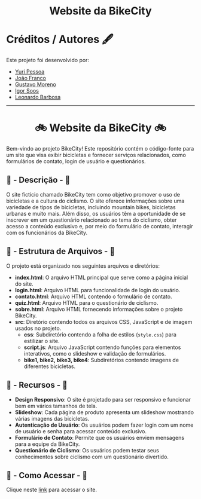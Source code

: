 <div align="center">
            <h1>Website da BikeCity</h1>  
</div>

# Créditos / Autores 🖋️
Este projeto foi desenvolvido por:
* [Yuri Pessoa](https://github.com/yurisilpess)
* [João Franco](https://github.com/jota0802)
* [Gustavo Moreno](https://github.com/gus7a2005)
* [Igor Soos](https://github.com/igor-soos)
* [Leonardo Barbosa](https://github.com/LeonBarbosa)

------------


<div align="center">
        <h1>🚲 Website da BikeCity 🚲</h1>
</div>     

Bem-vindo ao projeto BikeCity! Este repositório contém o código-fonte para um site que visa exibir bicicletas e fornecer serviços relacionados, como formulários de contato, login de usuário e questionários.

## 📝 - Descrição - 📝

O site fictício chamado BikeCity tem como objetivo promover o uso de bicicletas e a cultura do ciclismo. O site oferece informações sobre uma variedade de tipos de bicicletas, incluindo mountain bikes, bicicletas urbanas e muito mais. Além disso, os usuários têm a oportunidade de se inscrever em um questionário relacionado ao tema do ciclismo, obter acesso a conteúdo exclusivo e, por meio do formulário de contato, interagir com os funcionários da BikeCity.

## 📃 - Estrutura de Arquivos - 📃

O projeto está organizado nos seguintes arquivos e diretórios:

- **index.html**: O arquivo HTML principal que serve como a página inicial do site.
- **login.html**: Arquivo HTML para funcionalidade de login do usuário.
- **contato.html**: Arquivo HTML contendo o formulário de contato.
- **quiz.html**: Arquivo HTML para o questionário de ciclismo.
- **sobre.html**: Arquivo HTML fornecendo informações sobre o projeto BikeCity.
- **src**: Diretório contendo todos os arquivos CSS, JavaScript e de imagem usados no projeto.
  - **css**: Subdiretório contendo a folha de estilos (`style.css`) para estilizar o site.
  - **script.js**: Arquivo JavaScript contendo funções para elementos interativos, como o slideshow e validação de formulários.
  - **bike1, bike2, bike3, bike4**: Subdiretórios contendo imagens de diferentes bicicletas.

## 📌 - Recursos - 📌

- **Design Responsivo**: O site é projetado para ser responsivo e funcionar bem em vários tamanhos de tela.
- **Slideshow**: Cada página de produto apresenta um slideshow mostrando várias imagens das bicicletas.
- **Autenticação de Usuário**: Os usuários podem fazer login com um nome de usuário e senha para acessar conteúdo exclusivo.
- **Formulário de Contato**: Permite que os usuários enviem mensagens para a equipe da BikeCity.
- **Questionário de Ciclismo**: Os usuários podem testar seus conhecimentos sobre ciclismo com um questionário divertido.

## 🌟 - Como Acessar - 🌟

Clique neste [link](https://yurisilpess.github.io/Projeto_Bikecity_CP2/) para acessar o site.
